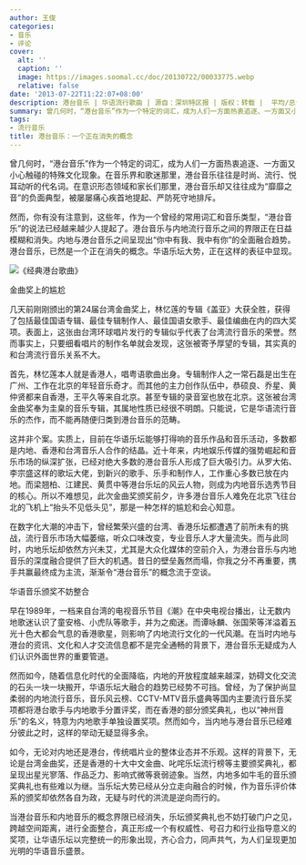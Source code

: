 ```yaml
---
author: 王俊
categories:
- 音乐
- 评论
cover:
  alt: ''
  caption: ''
  image: https://images.soomal.cc/doc/20130722/00033775.webp
  relative: false
date: '2013-07-22T11:22:07+08:00'
description: 港台音乐 | 华语流行歌曲 | 源自：深圳特区报 | 版权：转载 |  平均/总评分：05.00/10
summary: 曾几何时，“港台音乐”作为一个特定的词汇，成为人们一方面热衷追逐、一方面又小心触碰的特殊文化现象。在音乐界和歌迷那里，港台音乐往往是时尚、流行、悦耳动听的代名词。在意识形态领域和家长们那里，港台音乐却又往往成为“靡靡之音”的负面典型，被屡屡痛心疾首地提起、严防死守地排斥。然而，你有没有注意到……
tags:
- 流行音乐
title: 港台音乐：一个正在消失的概念
---
```


曾几何时，“港台音乐”作为一个特定的词汇，成为人们一方面热衷追逐、一方面又小心触碰的特殊文化现象。在音乐界和歌迷那里，港台音乐往往是时尚、流行、悦耳动听的代名词。在意识形态领域和家长们那里，港台音乐却又往往成为“靡靡之音”的负面典型，被屡屡痛心疾首地提起、严防死守地排斥。

然而，你有没有注意到，这些年，作为一个曾经的常用词汇和音乐类型，“港台音乐”的说法已经越来越少人提起了。港台音乐与内地流行音乐之间的界限正在日益模糊和消失。内地与港台音乐之间呈现出“你中有我、我中有你”的全面融合趋势。港台音乐，已然是一个正在消失的概念。华语乐坛大势，正在这样的表征中显现。

![《经典港台歌曲》](https://images.soomal.cc/doc/20130722/00033774.webp)




金曲奖上的尴尬

几天前刚刚颁出的第24届台湾金曲奖上，林忆莲的专辑《盖亚》大获全胜，获得了包括最佳国语专辑、最佳专辑制作人、最佳国语女歌手、最佳编曲在内的四大奖项。表面上，这张由台湾环球唱片发行的专辑似乎代表了台湾流行音乐的荣誉。然而事实上，只要细看唱片的制作名单就会发现，这张被寄予厚望的专辑，其实真的和台湾流行音乐关系不大。

首先，林忆莲本人就是香港人，唱粤语歌曲出身。专辑制作人之一常石磊是出生在广州、工作在北京的年轻音乐奇才。而其他的主力创作队伍中，恭硕良、乔星、黄仲贤都来自香港，王平久等来自北京。甚至专辑的录音室也放在北京。这张被台湾金曲奖奉为圭臬的音乐专辑，其属地性质已经很不明朗。只能说，它是华语流行音乐的杰作，而不能再随便归类到港台音乐的范畴。

这并非个案。实质上，目前在华语乐坛能够打得响的音乐作品和音乐活动，多数都是内地、香港和台湾音乐人合作的结晶。近十年来，内地娱乐传媒的强势崛起和音乐市场的纵深扩张，已经对绝大多数的港台音乐人形成了巨大吸引力。从罗大佑、李宗盛这样的歌坛大佬，到新兴的歌手、乐手和制作人，工作重心多数已放在内地。而梁翘柏、江建民、黄贯中等港台乐坛的风云人物，则成为内地音乐选秀节目的核心。所以不难想见，此次金曲奖颁奖前夕，许多港台音乐人难免在北京飞往台北的飞机上“抬头不见低头见”，那是一种怎样的尴尬和会心知意。

在数字化大潮的冲击下，曾经繁荣兴盛的台湾、香港乐坛都遭遇了前所未有的挑战，流行音乐市场大幅萎缩，听众口味改变，专业音乐人才大量流失。而与此同时，内地乐坛却依然方兴未艾，尤其是大众化媒体的空前介入，为港台音乐与内地音乐的深度融合提供了巨大的机遇。昔日的壁垒轰然而塌，你我之分不再重要，携手共赢最终成为主流，渐渐令“港台音乐”的概念流于空谈。

华语音乐颁奖不妨整合

早在1989年，一档来自台湾的电视音乐节目《潮》在中央电视台播出，让无数内地歌迷认识了童安格、小虎队等歌手，并为之痴迷。而谭咏麟、张国荣等洋溢着五光十色大都会气息的香港歌星，则影响了内地流行文化的一代风潮。在当时内地与港台的资讯、文化和人才交流信息都不是完全通畅的背景下，港台音乐无疑成为人们认识外面世界的重要管道。

然而如今，随着信息化时代的全面降临，内地的开放程度越来越深，妨碍文化交流的石头一块一块搬开，华语乐坛大融合的趋势已经势不可挡。曾经，为了保护尚显柔弱的内地流行音乐，音乐风云榜、CCTV-MTV音乐盛典等国内主要流行音乐奖项都将港台歌手与内地歌手分置评奖，而在香港的部分颁奖典礼，也以“神州音乐”的名义，特意为内地歌手单独设置奖项。然而如今，当内地与港台音乐已经难分彼此之时，这样的举动无疑显得多余。

如今，无论对内地还是港台，传统唱片业的整体业态并不乐观。这样的背景下，无论是台湾金曲奖，还是香港的十大中文金曲、叱咤乐坛流行榜等主要颁奖典礼，都呈现出星光寥落、作品乏力、影响式微等衰弱迹象。当然，内地多如牛毛的音乐颁奖典礼也有些难以为继。当乐坛大势已经从分立走向融合的时候，作为音乐评价体系的颁奖却依然各自为政，无疑与时代的洪流是逆向而行的。

当港台音乐和内地音乐的概念界限已经消失，乐坛颁奖典礼也不妨打破门户之见，跨越空间距离，进行全面整合，真正形成一个有权威性、号召力和行业指导意义的奖项，让华语乐坛以完整统一的形象出现，齐心合力，同声共气，为人们呈现更加光明的华语音乐盛景。